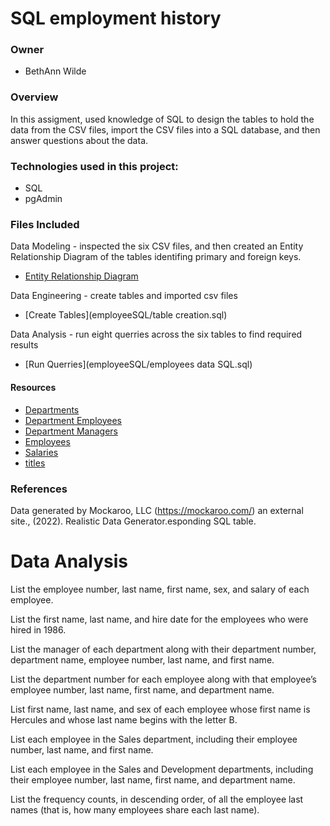 # SQL employment history

### Owner
* BethAnn Wilde

### Overview
In this assigment, used knowledge of SQL to design the tables to hold the data from the CSV files, import the CSV files into a SQL database, and then answer questions about the data.

### Technologies used in this project: 
* SQL
* pgAdmin

### Files Included
Data Modeling - inspected the six CSV files, and then created an Entity Relationship Diagram of the tables identifing primary and foreign keys.
* [Entity Relationship Diagram](images/quickDBD.png)

Data Engineering - create tables and imported csv files
* [Create Tables](employeeSQL/table creation.sql)

Data Analysis - run eight querries across the six tables to find required results
* [Run Querries](employeeSQL/employees data SQL.sql)

#### Resources
* [Departments](employeeSQL/data/departments.csv)
* [Department Employees](employeeSQL/data/dept_emp.csv)
* [Department Managers](employeeSQL/data/dept_manager.csv)
* [Employees](employeeSQL/data/employees.csv)
* [Salaries](employeeSQL/data/salaries.csv)
* [titles](employeeSQL/data/titles.csv)

### References
Data generated by Mockaroo, LLC (https://mockaroo.com/) an external site., (2022). Realistic Data Generator.esponding SQL table.

# <bold>Data Analysis<bold>
List the employee number, last name, first name, sex, and salary of each employee.

List the first name, last name, and hire date for the employees who were hired in 1986.

List the manager of each department along with their department number, department name, employee number, last name, and first name.

List the department number for each employee along with that employee’s employee number, last name, first name, and department name.

List first name, last name, and sex of each employee whose first name is Hercules and whose last name begins with the letter B.

List each employee in the Sales department, including their employee number, last name, and first name.

List each employee in the Sales and Development departments, including their employee number, last name, first name, and department name.

List the frequency counts, in descending order, of all the employee last names (that is, how many employees share each last name).
